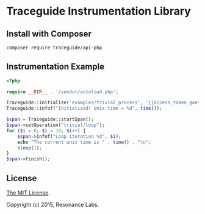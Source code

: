 # Traceguide Instrumentation Library

## Install with Composer

```bash
composer require traceguide/api-php
```

## Instrumentation Example

```php
<?php

require __DIR__ . '/vendor/autoload.php';

Traceguide::initialize('examples/trivial_process', '{{access_token_goes_here}}');
Traceguide::infof("Initialized! Unix time = %d", time());

$span = Traceguide::startSpan();
$span->setOperation("trivial/loop");
for ($i = 0; $i < 10; $i++) {
    $span->infof("Loop iteration %d", $i);
    echo "The current unix time is " . time() . "\n";
    sleep(1);
}
$span->finish();
```

## License

[The MIT License](LICENSE).

Copyright (c) 2015, Resonance Labs.




